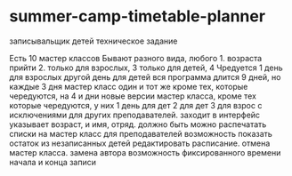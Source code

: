 # summer-camp-timetable-planner
записывальщик детей техническое задание

Есть 10 мастер классов
Бывают разного вида, любого 1. возраста прийти 2. только для взрослых, 3 только для детей, 4 Чредуется 1 день для взрослых другой день для детей
вся программа длится 9 дней, но каждые 3 дня мастер класс один и тот же кроме тех, которые чередуются, на 4 и  дни новые версии мастер класса, кроме тех которые чередуются, у них 1 день для дет 2 для дет 3 для взрос с исключениями для других преподавателей.
заходит в интерфейс указывает возраст,  и имя, отряд. 
должно быть можно распечатать списки на мастер класс для преподавателей
возможность показать остаток из незаписанных детей
редактировать расписание. отмена мастер класса. замена автора
возможность фиксированного времени начала и конца записи
